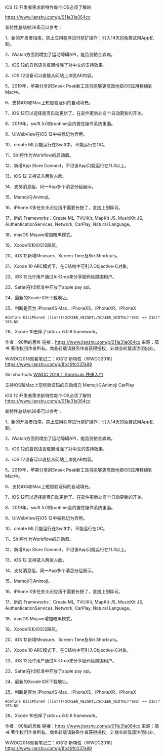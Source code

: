 iOS 12 开发者需求新特性每个iOS必须了解的

https://www.jianshu.com/p/011e31a064cc

新特性总结啦26条可以参考：

1、新的开发者指南，禁止应用程序进行挖矿操作；引入14天的免费试用App机制。

2、iWatch方面则增加了运动障碍API，能监测帕金森病。

3、iOS 12的自然语言框架增强了对中文的支持效果。

4、iOS 12设备可以直接从网站上浏览AR内容。

5、2019年，苹果分享的Sneak Peak新工具将能够更高效地把iOS应用移植到Mac中。

6、支持iOS和Mac上短信验证码的自动填充。

7、iOS 12可以选择是否自动更新了。在软件更新处有个自动更新的开关。

8、2019年，swift 5.0的runtime会内置在操作系统里面。

9、UIWebView在iOS 12中被标记为弃用。

10、create ML只能运行在Swift中，不能运行在OC。

11、Siri将作为Workflow的启动器。

12、新增App Store Connect，不过该App只能运行在11.3以上。

13、iOS 12 支持录入两张人脸。

14、支持消息组，同一App多个消息分组展示。

15、Memoji与Animoji。

16、iPhone X多任务关闭应用不需要长按了，直接上划即可。

17、新的 Frameworks：Create ML, TVUIKit, MapKit JS, MusicKit JS, AuthenticationServices, Network, CarPlay, Natural Language。

18、masOS Mojave增加暗黑模式。

19、Xcode10和iOS12踩坑。

20、iOS 12新增Measure、Screen Time及Siri Shortcuts。

21、Xcode 10 ARC模式下，在C结构中可引入Objective-C对象。

22、iOS 12允许用户通过AirDrop来分享密码给周围用户。

23、Safari在h5标准中开放了apple pay api。

24、最新的Xcode IDE下载地址。

25、判断是否为 iPhoneXS  Max，iPhoneXS，iPhoneXR，iPhoneX
```
#define KIsiPhoneX ((int)((SCREEN_HEIGHTL/SCREEN_WIDTHL)*100) == 216)?YES:NO
```
26、Xcode 10去掉了stdc++.6.0.9.framework。

作者：90后的思维
链接：https://www.jianshu.com/p/011e31a064cc
来源：简书
著作权归作者所有。商业转载请联系作者获得授权，非商业转载请注明出处。

WWDC2018观看笔记二：iOS12 新特性（WWDC2018）
https://www.jianshu.com/p/8b49fc037a89

Siri shortcuts
[WWDC 2018： Shortcuts 快速入门](https://juejin.im/post/5b27c2796fb9a00e90017e51)

支持iOS和Mac上短信验证码的自动填充
Memoji与Animoji
CarPlay

iOS 12 开发者需求新特性每个iOS必须了解的
https://www.jianshu.com/p/011e31a064cc

新特性总结啦26条可以参考：

1、新的开发者指南，禁止应用程序进行挖矿操作；引入14天的免费试用App机制。

2、iWatch方面则增加了运动障碍API，能监测帕金森病。

3、iOS 12的自然语言框架增强了对中文的支持效果。

4、iOS 12设备可以直接从网站上浏览AR内容。

5、2019年，苹果分享的Sneak Peak新工具将能够更高效地把iOS应用移植到Mac中。

6、支持iOS和Mac上短信验证码的自动填充。

7、iOS 12可以选择是否自动更新了。在软件更新处有个自动更新的开关。

8、2019年，swift 5.0的runtime会内置在操作系统里面。

9、UIWebView在iOS 12中被标记为弃用。

10、create ML只能运行在Swift中，不能运行在OC。

11、Siri将作为Workflow的启动器。

12、新增App Store Connect，不过该App只能运行在11.3以上。

13、iOS 12 支持录入两张人脸。

14、支持消息组，同一App多个消息分组展示。

15、Memoji与Animoji。

16、iPhone X多任务关闭应用不需要长按了，直接上划即可。

17、新的 Frameworks：Create ML, TVUIKit, MapKit JS, MusicKit JS, AuthenticationServices, Network, CarPlay, Natural Language。

18、masOS Mojave增加暗黑模式。

19、Xcode10和iOS12踩坑。

20、iOS 12新增Measure、Screen Time及Siri Shortcuts。

21、Xcode 10 ARC模式下，在C结构中可引入Objective-C对象。

22、iOS 12允许用户通过AirDrop来分享密码给周围用户。

23、Safari在h5标准中开放了apple pay api。

24、最新的Xcode IDE下载地址。

25、判断是否为 iPhoneXS  Max，iPhoneXS，iPhoneXR，iPhoneX
```
#define KIsiPhoneX ((int)((SCREEN_HEIGHTL/SCREEN_WIDTHL)*100) == 216)?YES:NO
```
26、Xcode 10去掉了stdc++.6.0.9.framework。

作者：90后的思维
链接：https://www.jianshu.com/p/011e31a064cc
来源：简书
著作权归作者所有。商业转载请联系作者获得授权，非商业转载请注明出处。

WWDC2018观看笔记二：iOS12 新特性（WWDC2018）
https://www.jianshu.com/p/8b49fc037a89
